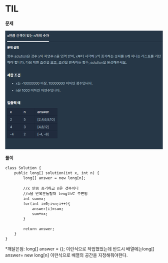 # TIL

**문제**

![Visual Studio Code](/img/x%EB%A7%8C%ED%81%BC.png)

**풀이**

```
class Solution {
    public long[] solution(int x, int n) {
        long[] answer = new long[n];

        //x 만큼 증가하고 n은 갯수이다
        //n을 반복문돌릴때 length로 주면됨
        int sum=x;
        for(int i=0;i<n;i++){
            answer[i]=sum;
            sum+=x;
        }

        return answer;
    }
}
```

\*깨달은점:
long[] answer = {};
이런식으로 작업했었는데 반드시 배열에는long[] answer= new long[n] 이런식으로 배열의 공간을 지정해줘야한다.
